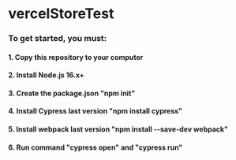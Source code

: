 # vercelStoreTest

### To get started, you must:
####  1. Copy this repository to your computer
####  2. Install Node.js 16.x+  
####  3. Create the package.json "npm init"
####  4. Install Cypress last version "npm install cypress"
####  5. Install webpack last version "npm install --save-dev webpack"
####  6. Run command "cypress open" and "cypress run"
